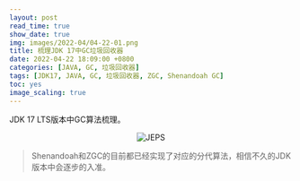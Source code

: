 ```yaml
---
layout: post
read_time: true
show_date: true
img: images/2022-04/04-22-01.png
title: 梳理JDK 17中GC垃圾回收器
date: 2022-04-22 18:09:00 +0800
categories: [JAVA, GC, 垃圾回收器]
tags: [JDK17, JAVA, GC, 垃圾回收器, ZGC, Shenandoah GC]
toc: yes
image_scaling: true
---
```


JDK 17 LTS版本中GC算法梳理。

<div align="center"><img src="{{site.baseurl}}images/{{page.date | date: "%Y-%m"}}/04-22-01.png" alt="JEPS"/></div>

> Shenandoah和ZGC的目前都已经实现了对应的分代算法，相信不久的JDK版本中会逐步的入准。
